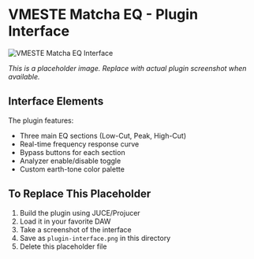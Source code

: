 # VMESTE Matcha EQ - Plugin Interface

![VMESTE Matcha EQ Interface](https://via.placeholder.com/800x600/605B56/F2FBE0?text=VMESTE+Matcha+EQ%0A%0A3-Band+Parametric+Equalizer%0A%0ALow-Cut+%7C+Peak+%7C+High-Cut%0A%0AReal-time+Frequency+Analyzer%0A%0ACustom+Earth-Tone+Design)

*This is a placeholder image. Replace with actual plugin screenshot when available.*

## Interface Elements

The plugin features:
- Three main EQ sections (Low-Cut, Peak, High-Cut)
- Real-time frequency response curve
- Bypass buttons for each section
- Analyzer enable/disable toggle
- Custom earth-tone color palette

## To Replace This Placeholder

1. Build the plugin using JUCE/Projucer
2. Load it in your favorite DAW
3. Take a screenshot of the interface
4. Save as `plugin-interface.png` in this directory
5. Delete this placeholder file